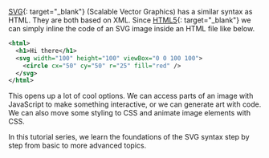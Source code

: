 [SVG](https://developer.mozilla.org/en-US/docs/Web/SVG){: target="_blank"} (Scalable Vector Graphics) has a similar syntax as HTML. They are both based on XML. Since [HTML5](https://en.wikipedia.org/wiki/HTML5){: target="_blank"} we can simply inline the code of an SVG image inside an HTML file like below.

```svg
<html>
  <h1>Hi there</h1>
  <svg width="100" height="100" viewBox="0 0 100 100">
    <circle cx="50" cy="50" r="25" fill="red" />
  </svg>
</html>
```

This opens up a lot of cool options. We can access parts of an image with JavaScript to make something interactive, or we can generate art with code. We can also move some styling to CSS and animate image elements with CSS.

In this tutorial series, we learn the foundations of the SVG syntax step by step from basic to more advanced topics.
